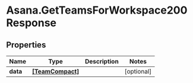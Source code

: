 # Asana.GetTeamsForWorkspace200Response

## Properties

Name | Type | Description | Notes
------------ | ------------- | ------------- | -------------
**data** | [**[TeamCompact]**](TeamCompact.md) |  | [optional] 


